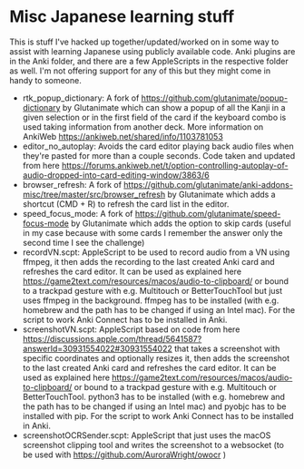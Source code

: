 # Misc Japanese learning stuff
This is stuff I've hacked up together/updated/worked on in some way to assist with learning Japanese using publicly available code.
Anki plugins are in the Anki folder, and there are a few AppleScripts in the respective folder as well. I'm not offering support for any of this but they might come in handy to someone.

- rtk_popup_dictionary: A fork of https://github.com/glutanimate/popup-dictionary by Glutanimate which can show a popup of all the Kanji in a given selection or in the first field of the card if the keyboard combo is used taking information from another deck. More information on AnkiWeb https://ankiweb.net/shared/info/1103781053
- editor_no_autoplay: Avoids the card editor playing back audio files when they're pasted for more than a couple seconds. Code taken and updated from here https://forums.ankiweb.net/t/option-controlling-autoplay-of-audio-dropped-into-card-editing-window/3863/6
- browser_refresh: A fork of https://github.com/glutanimate/anki-addons-misc/tree/master/src/browser_refresh by Glutanimate which adds a shortcut (CMD + R) to refresh the card list in the editor.
- speed_focus_mode: A fork of https://github.com/glutanimate/speed-focus-mode by Glutanimate which adds the option to skip cards (useful in my case because with some cards I remember the answer only the second time I see the challenge)
- recordVN.scpt: AppleScript to be used to record audio from a VN using ffmpeg, it then adds the recording to the last created Anki card and refreshes the card editor. It can be used as explained here https://game2text.com/resources/macos/audio-to-clipboard/ or bound to a trackpad gesture with e.g. Multitouch or BetterTouchTool but just uses ffmpeg in the background. ffmpeg has to be installed (with e.g. homebrew and the path has to be changed if using an Intel mac). For the script to work Anki Connect has to be installed in Anki.
- screenshotVN.scpt: AppleScript based on code from here https://discussions.apple.com/thread/5641587?answerId=30931554022#30931554022 that takes a screenshot with specific coordinates and optionally resizes it, then adds the screenshot to the last created Anki card and refreshes the card editor. It can be used as explained here https://game2text.com/resources/macos/audio-to-clipboard/ or bound to a trackpad gesture with e.g. Multitouch or BetterTouchTool. python3 has to be installed (with e.g. homebrew and the path has to be changed if using an Intel mac) and pyobjc has to be installed with pip. For the script to work Anki Connect has to be installed in Anki.
- screenshotOCRSender.scpt: AppleScript that just uses the macOS screenshot clipping tool and writes the screenshot to a websocket (to be used with https://github.com/AuroraWright/owocr )